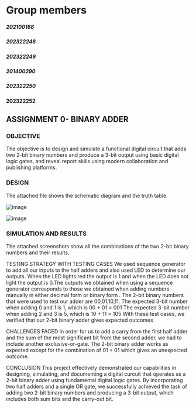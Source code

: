 # Group members
##### 202100168
##### 202322248
##### 202322249
##### 201400290
##### 202322250
####  202322252

## ASSIGNMENT 0- BINARY ADDER

### OBJECTIVE
The objective is to design and simulate a functional digital circuit that adds two 2-bit binary numbers and produce a 3-bit output
using basic digital logic gates, and reveal report skills using modern collaboration and publishing platforms.

### DESIGN
The attached file shows the schematic diagram and the truth table.

![image](https://github.com/user-attachments/assets/2ea1a596-30bb-4db9-bd58-a652f640c857)

![image](https://github.com/user-attachments/assets/eff809d8-1dda-4b7d-a044-0dbf1c1e05d1)





### SIMULATION AND RESULTS
The attached screenshots show all the combinations of the two 2-bit binary numbers and their results.

TESTING STRATEGY WITH TESTING CASES
We used sequence generator to add all our inputs to the half adders and also used LED to determine our outputs. When the LED lights 
red the output is 1 and when the LED does not light the output is 0.The outputs we obtained when using a sequence generator 
corresponds to those we obtained when adding numbers manually in either decimal form or binary form .
The 2-bit binary numbers that were used to test our adder are 00,01,10,11.
The expected 3-bit number when adding 0 and 1 is 1, which is 00 + 01 = 001
The expected 3-bit  number when adding 2 and 3 is 5, which is 10 + 11 = 105
With these test cases, we verified that our 2-bit binary adder gives expected outcomes

CHALLENGES FACED
In order for us to add a carry from the first half adder and the sum of the most significant bit from the second adder, we had to 
include another exclusive-or-gate. The 2-bit binary adder works as expected except for the combination of 01 + 01 which gives an unexpected outcome.

CONCLUSION
This project effectively demonstrated our capabilities in designing, simulating, and documenting a digital curcuit that operates 
as a 2-bit binary adder using fundamental digital logic gates. By incorporating two half adders and a single OR gate, we 
successfully achieved the task of adding two 2-bit binary numbers and producing a 3-bit output, which includes both sum bits and 
the carry-out bit.
